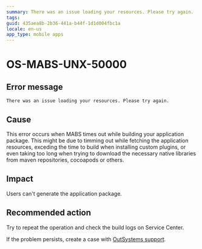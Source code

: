 ```yaml
---
summary: There was an issue loading your resources. Please try again.
tags:
guid: 435aea8b-2b36-441a-b44f-1d1d004fbc1a
locale: en-us
app_type: mobile apps
---
```


# OS-MABS-UNX-50000

## Error message

`There was an issue loading your resources. Please try again.`

## Cause

This error occurs when MABS times out while building your application package. This might be due to timming out while fetching the application resources, exceding the time to build when installing custom plugins, or even taking too long when trying to download the necessary native libraries from maven repositories, cocoapods or others.

## Impact

Users can't generate the application package.

## Recommended action

Try to repeat the operation and check the build logs on Service Center.

If the problem persists, create a case with [OutSystems support](https://www.outsystems.com/support/portal/open-support-case?ErrorCode=OS-MABS-UNX-50000).

